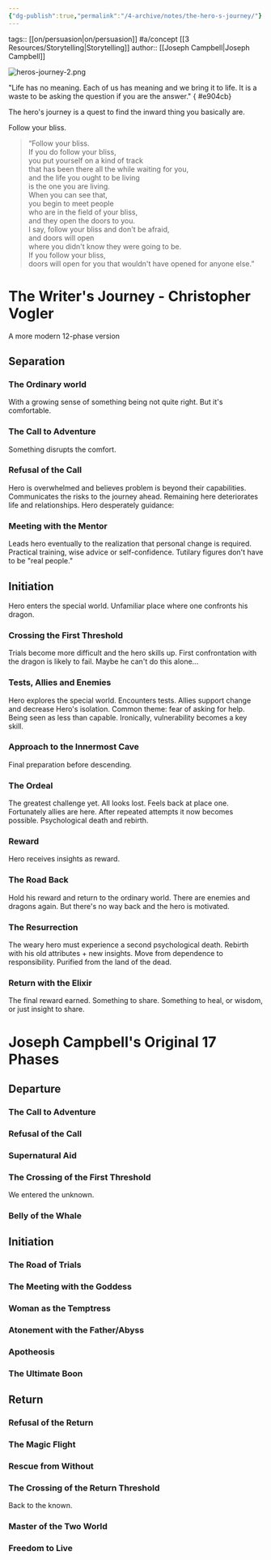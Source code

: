```yaml
---
{"dg-publish":true,"permalink":"/4-archive/notes/the-hero-s-journey/"}
---
```


tags:: [[on/persuasion\|on/persuasion]] #a/concept [[3 Resources/Storytelling\|Storytelling]] 
author:: [[Joseph Campbell\|Joseph Campbell]]

![heros-journey-2.png](/img/user/4%20Archive/Notes/heros-journey-2.png)

"Life has no meaning. Each of us has meaning and we bring it to life.
It is a waste to be asking the question if you are the answer."
{ #e904cb}


The hero's journey is a quest to find the inward thing you basically are.

Follow your bliss.

> “Follow your bliss.  
If you do follow your bliss,  
you put yourself on a kind of track  
that has been there all the while waiting for you,  
and the life you ought to be living  
is the one you are living.  
When you can see that,  
you begin to meet people  
who are in the field of your bliss,  
and they open the doors to you.  
I say, follow your bliss and don't be afraid,  
and doors will open  
where you didn't know they were going to be.  
If you follow your bliss,  
doors will open for you that wouldn't have opened for anyone else.”

# The Writer's Journey - Christopher Vogler
A more modern 12-phase version

## Separation
### The Ordinary world
With a growing sense of something being not quite right. But it's comfortable.
### The Call to Adventure
Something disrupts the comfort.
### Refusal of the Call
Hero is overwhelmed and believes problem is beyond their capabilities.
Communicates the risks to the journey ahead.
Remaining here deteriorates life and relationships.
Hero desperately guidance:
### Meeting with the Mentor
Leads hero eventually to the realization that personal change is required.
Practical training, wise advice or self-confidence.
Tutilary figures don't have to be "real people."
## Initiation
Hero enters the special world. Unfamiliar place where one confronts his dragon.
### Crossing the First Threshold
Trials become more difficult and the hero skills up.
First confrontation with the dragon is likely to fail.
Maybe he can't do this alone...
### Tests, Allies and Enemies
Hero explores the special world. 
Encounters tests.
Allies support change and decrease Hero's isolation.
Common theme: fear of asking for help. Being seen as less than capable.
Ironically, vulnerability becomes a key skill.
### Approach to the Innermost Cave
Final preparation before descending.
### The Ordeal
The greatest challenge yet. All looks lost. Feels back at place one.
Fortunately allies are here.
After repeated attempts it now becomes possible.
Psychological death and rebirth.
### Reward
Hero receives insights as reward.
### The Road Back
Hold his reward and return to the ordinary world.
There are enemies and dragons again. But there's no way back and the hero is motivated.
### The Resurrection
The weary hero must experience a second psychological death.
Rebirth with his old attributes + new insights.
Move from dependence to responsibility.
Purified from the land of the dead.
### Return with the Elixir
The final reward earned. Something to share. Something to heal, or wisdom, or just insight to share.

# Joseph Campbell's Original 17 Phases
## Departure
### The Call to Adventure
### Refusal of the Call
### Supernatural Aid
### The Crossing of the First Threshold
We entered the unknown.
### Belly of the Whale

## Initiation
### The Road of Trials
### The Meeting with the Goddess
### Woman as the Temptress
### Atonement with the Father/Abyss
### Apotheosis
### The Ultimate Boon

## Return
### Refusal of the Return
### The Magic Flight
### Rescue from Without
### The Crossing of the Return Threshold
Back to the known.
### Master of the Two World
### Freedom to Live